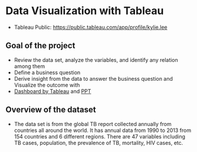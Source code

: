 # Data Visualization with Tableau
- Tableau Public: https://public.tableau.com/app/profile/kylie.lee

## Goal of the project
- Review the data set, analyze the variables, and identify any relation among them
- Define a business question
- Derive insight from the data to answer the business question and Visualize the outcome with
- [Dashboard by Tableau](https://github.com/kyliewee/BI-and-Analytics-with-Tableau/blob/main/Dashboard.pdf) and 
[PPT](https://github.com/kyliewee/BI-and-Analytics-with-Tableau/blob/main/Business%20Intelligence%20and%20Analytics%20with%20Tableau.pdf)

## Overview of the dataset
- The data set is from the global TB report collected annually from countries all around the world. It has annual data from 1990 to 2013 from 154 countries and 6 different regions. There are 47 variables including TB cases, population, the prevalence of TB, mortality, HIV cases, etc.
